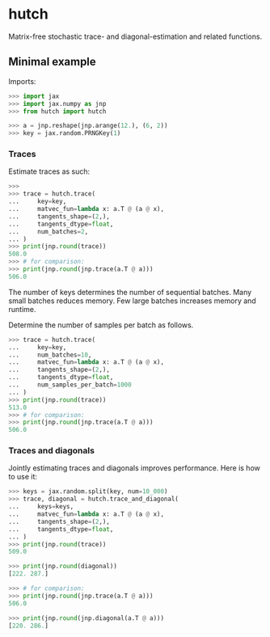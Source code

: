 # hutch
Matrix-free stochastic trace- and diagonal-estimation and related functions.


## Minimal example

Imports:
```python
>>> import jax
>>> import jax.numpy as jnp
>>> from hutch import hutch

>>> a = jnp.reshape(jnp.arange(12.), (6, 2))
>>> key = jax.random.PRNGKey(1)

```

### Traces

Estimate traces as such:
```python
>>> 
>>> trace = hutch.trace(
...     key=key,
...     matvec_fun=lambda x: a.T @ (a @ x), 
...     tangents_shape=(2,), 
...     tangents_dtype=float,
...     num_batches=2,
... )
>>> print(jnp.round(trace))
508.0
>>> # for comparison:
>>> print(jnp.round(jnp.trace(a.T @ a)))
506.0

```
The number of keys determines the number of sequential batches.
Many small batches reduces memory.
Few large batches increases memory and runtime.

Determine the number of samples per batch as follows.

```python
>>> trace = hutch.trace(
...     key=key,
...     num_batches=10,
...     matvec_fun=lambda x: a.T @ (a @ x), 
...     tangents_shape=(2,), 
...     tangents_dtype=float, 
...     num_samples_per_batch=1000
... )
>>> print(jnp.round(trace))
513.0
>>> # for comparison:
>>> print(jnp.round(jnp.trace(a.T @ a)))
506.0

```

### Traces and diagonals

Jointly estimating traces and diagonals improves performance.
Here is how to use it:

```python
>>> keys = jax.random.split(key, num=10_000)  
>>> trace, diagonal = hutch.trace_and_diagonal(
...     keys=keys,
...     matvec_fun=lambda x: a.T @ (a @ x), 
...     tangents_shape=(2,), 
...     tangents_dtype=float, 
... )
>>> print(jnp.round(trace))
509.0

>>> print(jnp.round(diagonal))
[222. 287.]

>>> # for comparison:
>>> print(jnp.round(jnp.trace(a.T @ a)))
506.0

>>> print(jnp.round(jnp.diagonal(a.T @ a)))
[220. 286.]


```
